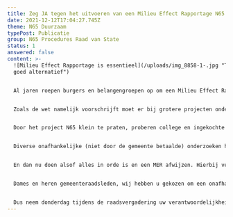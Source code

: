 ```yaml
---
title: Zeg JA tegen het uitvoeren van een Milieu Effect Rapportage N65
date: 2021-12-12T17:04:27.745Z
theme: N65 Duurzaam
typePost: Publicatie
group: N65 Procedures Raad van State
status: 1
answered: false
content: >-
  ![Milieu Effect Rapportage is essentieel](/uploads/img_8858-1-.jpg "Tunnel als
  goed alternatief")


  Al jaren roepen burgers en belangengroepen op om een Milieu Effect Rapportage (MER) te laten uitvoeren en nu ligt er een uitgelezen kans. Zowel de gemeente Vught als de gemeente Haaren hebben in het verleden procedurele fouten gemaakt.


  Zoals de wet namelijk voorschrijft moet er bij grotere projecten onderzocht worden welke gevolgen er te verwachten zijn voor het milieu. Hier is milieu niet alleen dassen, padden en bijzondere plantjes, maar ook inwoners, fietsers en wandelaars, die gevolgen ondervinden zoals geluidshinder, luchtvervuiling en verkeersonveiligheid. 


  Door het project N65 klein te praten, proberen college en ingekochte deskundigen geloofwaardig te maken dat het om een klein projectje gaat. Niet de moeite van een MER waard, gewoon een karrespoor van Den Bosch naar Tilburg een beetje oprekken. Maar hoe komt het dan dat wij nog steeds niet weten wat dit gaat betekenen voor verkeersveiligheid, stikstof, fijnstof en bereikbaarheid? 


  Diverse onafhankelijke (niet door de gemeente betaalde) onderzoeken hebben laten zien dat de de aannames niet kloppen, dat het rekenwerk grote fouten bevat en dat de consequenties veel groter zijn dan verwacht. Bijvoorbeeld het rekenwerk over stikstof, moest opnieuw worden gedaan omdat van foutieve aannames was uitgegaan. De nieuwe stikstofberekening durven zij niet te publiceren, mogelijk zouden wij ook daar weer fouten ontdekken. Ook de berekeningen van de fijnstof zijn aantoonbaar foutief, zelfs het RIVM kan dit niet meer ontkennen. De voorgespiegelde verkeersaantallen laten zien dat het verkeer tot 2030 zou toenemen tot aantallen die wij in 2014 al vaststelden bij de stoplichten. Volkomen ongeloofwaardig. 


  En dan nu doen alsof alles in orde is en een MER afwijzen. Hierbij verstoppen sommige voormalige oppositiepartijen zich achter de noodrem die de Raad van State zal kunnen bieden om dit onzalige plan van tafel te vegen. Politieke treurigheid ten top. Wachten op een zitting van de Raad van State in april met mogelijk een uitspraak pas begin 2023 en ondertussen doen alsof wij lekker bezig zijn met een Mobiliteitsplan. Absurd.


  Dames en heren gemeenteraadsleden, wij hebben u gekozen om een onafhankelijke rol te spelen en het college te controleren. Uw rol is uw stem te laten horen die u ook op straat, in de winkel en op de sportvereniging kunt uitleggen. Zeggen “dat is de partijlijn” is ongeloofwaardig.


  Dus neem donderdag tijdens de raadsvergadering uw verantwoordelijkheid en zie dit als een herkansing voor uw positie zoals u die innam tijdens de raadsvergadering in mei 2020, waarin het burgerinitiatief van meer dan 500 inwoners om nader onderzoek van de reconstructie N65 vroeg. Laat zien dat ook u van mening bent dat dit gestuntel maar eens afgelopen moet zijn.
---
```

